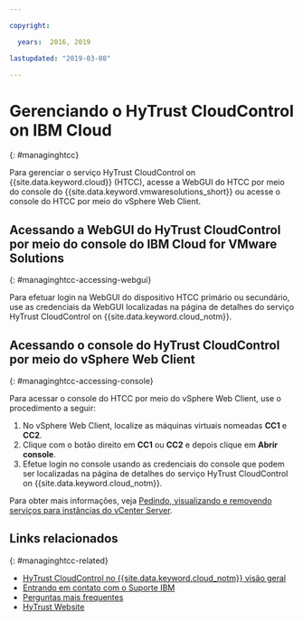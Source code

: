 ```yaml
---

copyright:

  years:  2016, 2019

lastupdated: "2019-03-08"

---
```


# Gerenciando o HyTrust CloudControl on IBM Cloud
{: #managinghtcc}

Para gerenciar o serviço HyTrust CloudControl on {{site.data.keyword.cloud}} (HTCC), acesse a WebGUI do HTCC por meio do console do {{site.data.keyword.vmwaresolutions_short}} ou acesse o console do HTCC por meio do vSphere Web Client.

## Acessando a WebGUI do HyTrust CloudControl por meio do console do IBM Cloud for VMware Solutions
{: #managinghtcc-accessing-webgui}

Para efetuar login na WebGUI do dispositivo HTCC primário ou secundário, use as credenciais da WebGUI localizadas na página de detalhes do serviço
HyTrust CloudControl on {{site.data.keyword.cloud_notm}}.

## Acessando o console do HyTrust CloudControl por meio do vSphere Web Client
{: #managinghtcc-accessing-console}

Para acessar o console do HTCC por meio do vSphere Web Client, use o procedimento a seguir:
1. No vSphere Web Client, localize as máquinas virtuais nomeadas **CC1** e **CC2**.
2. Clique com o botão direito em **CC1** ou **CC2** e depois clique em **Abrir console**.
3. Efetue login no console usando as credenciais do console que podem ser localizadas na página de detalhes do serviço HyTrust CloudControl on {{site.data.keyword.cloud_notm}}.

Para obter mais informações, veja [Pedindo, visualizando e removendo serviços para instâncias do vCenter Server](/docs/services/vmwaresolutions/vcenter?topic=vmware-solutions-vc_addingremovingservices).

## Links relacionados
{: #managinghtcc-related}

* [HyTrust CloudControl no {{site.data.keyword.cloud_notm}} visão geral](/docs/services/vmwaresolutions/services?topic=vmware-solutions-htcc_considerations)
* [Entrando em contato com o Suporte IBM](/docs/services/vmwaresolutions/vmonic?topic=vmware-solutions-trbl_support)
* [Perguntas mais frequentes](/docs/services/vmwaresolutions/vmonic?topic=vmware-solutions-faq)
* [HyTrust Website](https://www.hytrust.com/)
